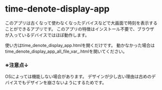 # time-denote-display-app

このアプリは古くなって使わなくなったデバイスなどで大画面で時刻を表示することができるアプリです。
このアプリの特徴はインストール不要で、ブラウザが入っているデバイスではほぼ動作します。

使い方はtime_denote_display_app.htmlを開くだけです。
動かなかった場合はtime_denote_display_app_all_file_var_.htmlを開いてください。

### ※注意点↓
OSによっては機能しない場合があります。
デザインが少し古い理由は古めのデバイスでもデザインを崩さないようにするためです。
